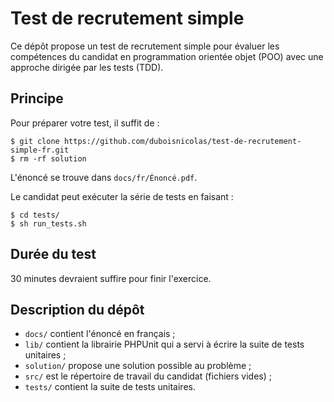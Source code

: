 Test de recrutement simple
==========================

Ce dépôt propose un test de recrutement simple pour évaluer les 
compétences du candidat en programmation orientée objet (POO) avec une 
approche dirigée par les tests (TDD).

Principe
--------

Pour préparer votre test, il suffit de :

	$ git clone https://github.com/duboisnicolas/test-de-recrutement-simple-fr.git
	$ rm -rf solution

L'énoncé se trouve dans `docs/fr/Énoncé.pdf`.

Le candidat peut exécuter la série de tests en faisant :

	$ cd tests/
	$ sh run_tests.sh

Durée du test
-------------

30 minutes devraient suffire pour finir l'exercice.

Description du dépôt
--------------------

* `docs/` contient l'énoncé en français ;
* `lib/` contient la librairie PHPUnit qui a servi à écrire la suite de 
tests unitaires ;
* `solution/` propose une solution possible au problème ;
* `src/` est le répertoire de travail du candidat (fichiers vides) ;
* `tests/` contient la suite de tests unitaires.
